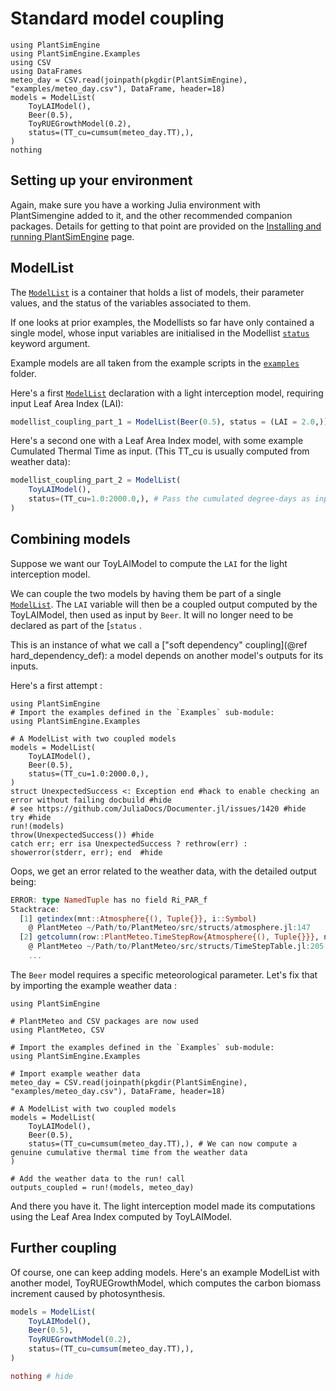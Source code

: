 # Standard model coupling

```@setup usepkg
using PlantSimEngine
using PlantSimEngine.Examples
using CSV
using DataFrames
meteo_day = CSV.read(joinpath(pkgdir(PlantSimEngine), "examples/meteo_day.csv"), DataFrame, header=18)
models = ModelList(
    ToyLAIModel(),
    Beer(0.5),
    ToyRUEGrowthModel(0.2),
    status=(TT_cu=cumsum(meteo_day.TT),),
)
nothing
```

## Setting up your environment

Again, make sure you have a working Julia environment with PlantSimengine added to it, and the other recommended companion packages. Details for getting to that point are provided on the [Installing and running PlantSimEngine](@ref) page.

## ModelList

The [`ModelList`](@ref) is a container that holds a list of models, their parameter values, and the status of the variables associated to them.

If one looks at prior examples, the Modellists so far have only contained a single model, whose input variables are initialised in the Modellist [`status`](@ref) keyword argument. 

Example models are all taken from the example scripts in the [`examples`](https://github.com/VirtualPlantLab/PlantSimEngine.jl/blob/master/examples/) folder.

Here's a first [`ModelList`](@ref) declaration with a light interception model, requiring input Leaf Area Index (LAI): 

```julia
modellist_coupling_part_1 = ModelList(Beer(0.5), status = (LAI = 2.0,))
```

Here's a second one with a Leaf Area Index model, with some example Cumulated Thermal Time as input. (This TT_cu is usually computed from weather data):

```julia
modellist_coupling_part_2 = ModelList(
    ToyLAIModel(),
    status=(TT_cu=1.0:2000.0,), # Pass the cumulated degree-days as input to the model
)
```

## Combining models

Suppose we want our ToyLAIModel to compute the `LAI` for the light interception model. 

We can couple the two models by having them be part of a single [`ModelList`](@ref). The `LAI` variable will then be a coupled output  computed by the ToyLAIModel, then used as input by `Beer`. It will no longer need to be declared as part of the [`status` .

This is an instance of what we call a ["soft dependency" coupling](@ref hard_dependency_def): a model depends on another model's outputs for its inputs.

Here's a first attempt : 

```@example usepkg
using PlantSimEngine
# Import the examples defined in the `Examples` sub-module:
using PlantSimEngine.Examples

# A ModelList with two coupled models
models = ModelList(
    ToyLAIModel(),
    Beer(0.5),
    status=(TT_cu=1.0:2000.0,),
)
struct UnexpectedSuccess <: Exception end #hack to enable checking an error without failing docbuild #hide
# see https://github.com/JuliaDocs/Documenter.jl/issues/1420 #hide
try #hide
run!(models)
throw(UnexpectedSuccess()) #hide
catch err; err isa UnexpectedSuccess ? rethrow(err) : showerror(stderr, err); end  #hide
```

Oops, we get an error related to the weather data, with the detailed output being: 

```julia
ERROR: type NamedTuple has no field Ri_PAR_f
Stacktrace:
  [1] getindex(mnt::Atmosphere{(), Tuple{}}, i::Symbol)
    @ PlantMeteo ~/Path/to/PlantMeteo/src/structs/atmosphere.jl:147
  [2] getcolumn(row::PlantMeteo.TimeStepRow{Atmosphere{(), Tuple{}}}, nm::Symbol)
    @ PlantMeteo ~/Path/to/PlantMeteo/src/structs/TimeStepTable.jl:205
    ...
```

The `Beer` model requires a specific meteorological parameter. Let's fix that by importing the example weather data :

```@example usepkg
using PlantSimEngine

# PlantMeteo and CSV packages are now used
using PlantMeteo, CSV

# Import the examples defined in the `Examples` sub-module:
using PlantSimEngine.Examples

# Import example weather data
meteo_day = CSV.read(joinpath(pkgdir(PlantSimEngine), "examples/meteo_day.csv"), DataFrame, header=18)

# A ModelList with two coupled models
models = ModelList(
    ToyLAIModel(),
    Beer(0.5),
    status=(TT_cu=cumsum(meteo_day.TT),), # We can now compute a genuine cumulative thermal time from the weather data
)

# Add the weather data to the run! call
outputs_coupled = run!(models, meteo_day)

```

And there you have it. The light interception model made its computations using the Leaf Area Index computed by ToyLAIModel.

## Further coupling

Of course, one can keep adding models. Here's an example ModelList with another model, ToyRUEGrowthModel, which computes the carbon biomass increment caused by photosynthesis.

```julia
models = ModelList(
    ToyLAIModel(),
    Beer(0.5),
    ToyRUEGrowthModel(0.2),
    status=(TT_cu=cumsum(meteo_day.TT),),
)

nothing # hide
```